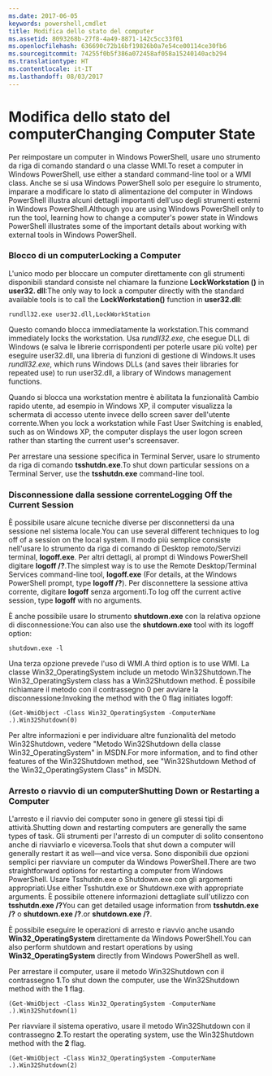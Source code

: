 ```yaml
---
ms.date: 2017-06-05
keywords: powershell,cmdlet
title: Modifica dello stato del computer
ms.assetid: 8093268b-27f8-4a49-8871-142c5cc33f01
ms.openlocfilehash: 636690c72b16bf19826b0a7e54ce00114ce30fb6
ms.sourcegitcommit: 74255f0b5f386a072458af058a15240140acb294
ms.translationtype: HT
ms.contentlocale: it-IT
ms.lasthandoff: 08/03/2017
---
```

# <a name="changing-computer-state"></a><span data-ttu-id="6bc86-103">Modifica dello stato del computer</span><span class="sxs-lookup"><span data-stu-id="6bc86-103">Changing Computer State</span></span>
<span data-ttu-id="6bc86-104">Per reimpostare un computer in Windows PowerShell, usare uno strumento da riga di comando standard o una classe WMI.</span><span class="sxs-lookup"><span data-stu-id="6bc86-104">To reset a computer in Windows PowerShell, use either a standard command-line tool or a WMI class.</span></span> <span data-ttu-id="6bc86-105">Anche se si usa Windows PowerShell solo per eseguire lo strumento, imparare a modificare lo stato di alimentazione del computer in Windows PowerShell illustra alcuni dettagli importanti dell'uso degli strumenti esterni in Windows PowerShell.</span><span class="sxs-lookup"><span data-stu-id="6bc86-105">Although you are using Windows PowerShell only to run the tool, learning how to change a computer's power state in Windows PowerShell illustrates some of the important details about working with external tools in Windows PowerShell.</span></span>

### <a name="locking-a-computer"></a><span data-ttu-id="6bc86-106">Blocco di un computer</span><span class="sxs-lookup"><span data-stu-id="6bc86-106">Locking a Computer</span></span>
<span data-ttu-id="6bc86-107">L'unico modo per bloccare un computer direttamente con gli strumenti disponibili standard consiste nel chiamare la funzione **LockWorkstation ()** in **user32. dll**:</span><span class="sxs-lookup"><span data-stu-id="6bc86-107">The only way to lock a computer directly with the standard available tools is to call the **LockWorkstation()** function in **user32.dll**:</span></span>

```
rundll32.exe user32.dll,LockWorkStation
```

<span data-ttu-id="6bc86-108">Questo comando blocca immediatamente la workstation.</span><span class="sxs-lookup"><span data-stu-id="6bc86-108">This command immediately locks the workstation.</span></span> <span data-ttu-id="6bc86-109">Usa *rundll32.exe*, che esegue DLL di Windows (e salva le librerie corrispondenti per poterle usare più volte) per eseguire user32.dll, una libreria di funzioni di gestione di Windows.</span><span class="sxs-lookup"><span data-stu-id="6bc86-109">It uses *rundll32.exe*, which runs Windows DLLs (and saves their libraries for repeated use) to run user32.dll, a library of Windows management functions.</span></span>

<span data-ttu-id="6bc86-110">Quando si blocca una workstation mentre è abilitata la funzionalità Cambio rapido utente, ad esempio in Windows XP, il computer visualizza la schermata di accesso utente invece dello screen saver dell'utente corrente.</span><span class="sxs-lookup"><span data-stu-id="6bc86-110">When you lock a workstation while Fast User Switching is enabled, such as on Windows XP, the computer displays the user logon screen rather than starting the current user's screensaver.</span></span>

<span data-ttu-id="6bc86-111">Per arrestare una sessione specifica in Terminal Server, usare lo strumento da riga di comando **tsshutdn.exe**.</span><span class="sxs-lookup"><span data-stu-id="6bc86-111">To shut down particular sessions on a Terminal Server, use the **tsshutdn.exe** command-line tool.</span></span>

### <a name="logging-off-the-current-session"></a><span data-ttu-id="6bc86-112">Disconnessione dalla sessione corrente</span><span class="sxs-lookup"><span data-stu-id="6bc86-112">Logging Off the Current Session</span></span>
<span data-ttu-id="6bc86-113">È possibile usare alcune tecniche diverse per disconnettersi da una sessione nel sistema locale.</span><span class="sxs-lookup"><span data-stu-id="6bc86-113">You can use several different techniques to log off of a session on the local system.</span></span> <span data-ttu-id="6bc86-114">Il modo più semplice consiste nell'usare lo strumento da riga di comando di Desktop remoto/Servizi terminal, **logoff.exe**. Per altri dettagli, al prompt di Windows PowerShell digitare **logoff /?**.</span><span class="sxs-lookup"><span data-stu-id="6bc86-114">The simplest way is to use the Remote Desktop/Terminal Services command-line tool, **logoff.exe** (For details, at the Windows PowerShell prompt, type **logoff /?**).</span></span> <span data-ttu-id="6bc86-115">Per disconnettere la sessione attiva corrente, digitare **logoff** senza argomenti.</span><span class="sxs-lookup"><span data-stu-id="6bc86-115">To log off the current active session, type **logoff** with no arguments.</span></span>

<span data-ttu-id="6bc86-116">È anche possibile usare lo strumento **shutdown.exe** con la relativa opzione di disconnessione:</span><span class="sxs-lookup"><span data-stu-id="6bc86-116">You can also use the **shutdown.exe** tool with its logoff option:</span></span>

```
shutdown.exe -l
```

<span data-ttu-id="6bc86-117">Una terza opzione prevede l'uso di WMI.</span><span class="sxs-lookup"><span data-stu-id="6bc86-117">A third option is to use WMI.</span></span> <span data-ttu-id="6bc86-118">La classe Win32_OperatingSystem include un metodo Win32Shutdown.</span><span class="sxs-lookup"><span data-stu-id="6bc86-118">The Win32_OperatingSystem class has a Win32Shutdown method.</span></span> <span data-ttu-id="6bc86-119">È possibile richiamare il metodo con il contrassegno 0 per avviare la disconnessione:</span><span class="sxs-lookup"><span data-stu-id="6bc86-119">Invoking the method with the 0 flag initiates logoff:</span></span>

```
(Get-WmiObject -Class Win32_OperatingSystem -ComputerName .).Win32Shutdown(0)
```

<span data-ttu-id="6bc86-120">Per altre informazioni e per individuare altre funzionalità del metodo Win32Shutdown, vedere "Metodo Win32Shutdown della classe Win32_OperatingSystem" in MSDN.</span><span class="sxs-lookup"><span data-stu-id="6bc86-120">For more information, and to find other features of the Win32Shutdown method, see "Win32Shutdown Method of the Win32_OperatingSystem Class" in MSDN.</span></span>

### <a name="shutting-down-or-restarting-a-computer"></a><span data-ttu-id="6bc86-121">Arresto o riavvio di un computer</span><span class="sxs-lookup"><span data-stu-id="6bc86-121">Shutting Down or Restarting a Computer</span></span>
<span data-ttu-id="6bc86-122">L'arresto e il riavvio dei computer sono in genere gli stessi tipi di attività.</span><span class="sxs-lookup"><span data-stu-id="6bc86-122">Shutting down and restarting computers are generally the same types of task.</span></span> <span data-ttu-id="6bc86-123">Gli strumenti per l'arresto di un computer di solito consentono anche di riavviarlo e viceversa.</span><span class="sxs-lookup"><span data-stu-id="6bc86-123">Tools that shut down a computer will generally restart it as well—and vice versa.</span></span> <span data-ttu-id="6bc86-124">Sono disponibili due opzioni semplici per riavviare un computer da Windows PowerShell.</span><span class="sxs-lookup"><span data-stu-id="6bc86-124">There are two straightforward options for restarting a computer from Windows PowerShell.</span></span> <span data-ttu-id="6bc86-125">Usare Tsshutdn.exe o Shutdown.exe con gli argomenti appropriati.</span><span class="sxs-lookup"><span data-stu-id="6bc86-125">Use either Tsshutdn.exe or Shutdown.exe with appropriate arguments.</span></span> <span data-ttu-id="6bc86-126">È possibile ottenere informazioni dettagliate sull'utilizzo con **tsshutdn.exe /?**</span><span class="sxs-lookup"><span data-stu-id="6bc86-126">You can get detailed usage information from **tsshutdn.exe /?**</span></span> <span data-ttu-id="6bc86-127">o **shutdown.exe /?**.</span><span class="sxs-lookup"><span data-stu-id="6bc86-127">or **shutdown.exe /?**.</span></span>

<span data-ttu-id="6bc86-128">È possibile eseguire le operazioni di arresto e riavvio anche usando **Win32_OperatingSystem** direttamente da Windows PowerShell.</span><span class="sxs-lookup"><span data-stu-id="6bc86-128">You can also perform shutdown and restart operations by using **Win32_OperatingSystem** directly from Windows PowerShell as well.</span></span>

<span data-ttu-id="6bc86-129">Per arrestare il computer, usare il metodo Win32Shutdown con il contrassegno **1**.</span><span class="sxs-lookup"><span data-stu-id="6bc86-129">To shut down the computer, use the Win32Shutdown method with the **1** flag.</span></span>

```
(Get-WmiObject -Class Win32_OperatingSystem -ComputerName .).Win32Shutdown(1)
```

<span data-ttu-id="6bc86-130">Per riavviare il sistema operativo, usare il metodo Win32Shutdown con il contrassegno **2**.</span><span class="sxs-lookup"><span data-stu-id="6bc86-130">To restart the operating system, use the Win32Shutdown method with the **2** flag.</span></span>

```
(Get-WmiObject -Class Win32_OperatingSystem -ComputerName .).Win32Shutdown(2)
```


